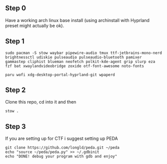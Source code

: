 ## Step 0
Have a working arch linux base install (using archinstall with Hyprland preset might actually be ok).
## Step 1
```
sudo pacman -S stow waybar pipewire-audio tmux ttf-jetbrains-mono-nerd brightnessctl udiskie pulseaudio pulseaudio-bluetooth pamixer gammastep cliphist blueman neofetch polkit-kde-agent grip slurp eza fzf bat xwaylandvideobridge zoxide otf-font-awesome noto-fonts
```
```
paru wofi xdg-desktop-portal-hyprland-git wpaperd 
```
## Step 2 
Clone this repo, cd into it and then 
```
stow .
```
## Step 3
If you are setting up for CTF i suggest setting up PEDA
```
git clone https://github.com/longld/peda.git ~/peda
echo "source ~/peda/peda.py" >> ~/.gdbinit
echo "DONE! debug your program with gdb and enjoy"
```
